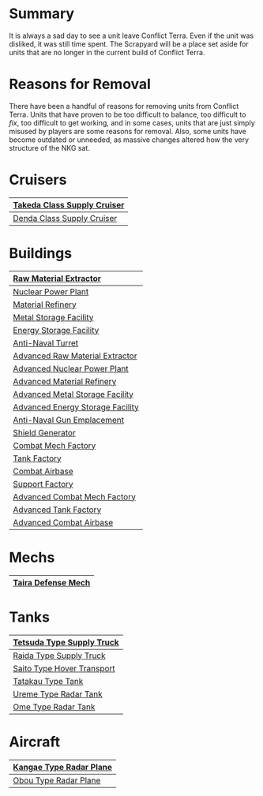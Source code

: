 # Summary #
It is always a sad day to see a unit leave Conflict Terra.  Even if the unit was disliked, it was still time spent.  The Scrapyard will be a place set aside for units that are no longer in the current build of Conflict Terra.

# Reasons for Removal #
There have been a handful of reasons for removing units from Conflict Terra.  Units that have proven to be too difficult to balance, too difficult to _fix_, too difficult to get working, and in some cases, units that are just simply misused by players are some reasons for removal.  Also, some units have become outdated or unneeded, as massive changes altered how the very structure of the NKG sat.

# Cruisers #

|[Takeda Class Supply Cruiser](http://code.google.com/p/conflictterra/wiki/NKGTakedaClassSupplyCruiser)|
|:-----------------------------------------------------------------------------------------------------|
|[Denda Class Supply Cruiser](http://code.google.com/p/conflictterra/wiki/NKGDendaClassSupplyCruiser)  |

# Buildings #

|[Raw Material Extractor](http://code.google.com/p/conflictterra/wiki/NKGRawMaterialExtractor)|
|:--------------------------------------------------------------------------------------------|
|[Nuclear Power Plant](http://code.google.com/p/conflictterra/wiki/NKGNuclearPowerPlant)      |
|[Material Refinery](http://code.google.com/p/conflictterra/wiki/NKGMaterialRefinery)         |
|[Metal Storage Facility](http://code.google.com/p/conflictterra/wiki/NKGMetalStorageFacility)|
|[Energy Storage Facility](http://code.google.com/p/conflictterra/wiki/NKGEnergyStorageFacility)|
|[Anti-Naval Turret](http://code.google.com/p/conflictterra/wiki/NKGAntiNavalTurret)          |
|[Advanced Raw Material Extractor](http://code.google.com/p/conflictterra/wiki/NKGAdvancedRawMaterialExtractor)|
|[Advanced Nuclear Power Plant](http://code.google.com/p/conflictterra/wiki/NKGAdvancedNuclearPowerPlant)|
|[Advanced Material Refinery](http://code.google.com/p/conflictterra/wiki/NKGAdvancedMaterialRefinery)|
|[Advanced Metal Storage Facility](http://code.google.com/p/conflictterra/wiki/NKGAdvancedMetalStorageFacility)|
|[Advanced Energy Storage Facility](http://code.google.com/p/conflictterra/wiki/NKGAdvancedEnergyStorageFacility)|
|[Anti-Naval Gun Emplacement](http://code.google.com/p/conflictterra/wiki/NKGAntiNavalGunEmplacement)|
|[Shield Generator](http://code.google.com/p/conflictterra/wiki/NKGShieldGenerator)           |
|[Combat Mech Factory](http://code.google.com/p/conflictterra/wiki/NKGCombatMechFactory)      |
|[Tank Factory](http://code.google.com/p/conflictterra/wiki/NKGTankFactory)                   |
|[Combat Airbase](http://code.google.com/p/conflictterra/wiki/NKGCombatAirbase)               |
|[Support Factory](http://code.google.com/p/conflictterra/wiki/NKGSupportFactory)             |
|[Advanced Combat Mech Factory](http://code.google.com/p/conflictterra/wiki/NKGAdvancedCombatMechFactory)|
|[Advanced Tank Factory](http://code.google.com/p/conflictterra/wiki/NKGAdvancedTankFactory)  |
|[Advanced Combat Airbase](http://code.google.com/p/conflictterra/wiki/NKGAdvancedCombatAirbase)|

# Mechs #

|[Taira Defense Mech](http://code.google.com/p/conflictterra/wiki/NKGTairaDefenseMech)|
|:------------------------------------------------------------------------------------|

# Tanks #

|[Tetsuda Type Supply Truck](http://code.google.com/p/conflictterra/wiki/NKGTetsudaTypeSupplyTruck)|
|:-------------------------------------------------------------------------------------------------|
|[Raida Type Supply Truck](http://code.google.com/p/conflictterra/wiki/NKGRaidaTypeSupplyTruck)    |
|[Saito Type Hover Transport](http://code.google.com/p/conflictterra/wiki/NKGSaitoTypeHoverTransport)|
|[Tatakau Type Tank](http://code.google.com/p/conflictterra/wiki/NKGTatakauTypeTank)               |
|[Ureme Type Radar Tank](http://code.google.com/p/conflictterra/wiki/NKGUremeTypeRadarTank)        |
|[Ome Type Radar Tank](http://code.google.com/p/conflictterra/wiki/NKGOmeTypeRadarTank)            |

# Aircraft #

|[Kangae Type Radar Plane](http://code.google.com/p/conflictterra/wiki/NKGKangaeTypeRadarPlane)|
|:---------------------------------------------------------------------------------------------|
|[Obou Type Radar Plane](http://code.google.com/p/conflictterra/wiki/NKGObouTypeRadarPlane)    |